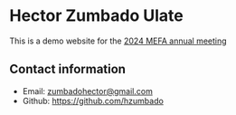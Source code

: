 # Hector Zumbado Ulate

This is a demo website for the [2024 MEFA annual meeting](https://erenweb.org/mefa-events/2024-annual-meeting/) 

## Contact information

* Email: zumbadohector@gmail.com
* Github: https://github.com/hzumbado
